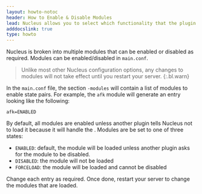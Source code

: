 ```yaml
---
layout: howto-notoc
header: How to Enable & Disable Modules
lead: Nucleus allows you to select which functionality that the plugin will provide.
adddocslink: true
type: howto
---
```


Nucleus is broken into multiple modules that can be enabled or disabled as required. Modules can be enabled/disabled in `main.conf`.

> Unlike most other Nucleus configuration options, any changes to modules will not take effect until you restart your server. 
{:.bl.warn}

In the `main.conf` file, the section `-modules` will contain a list of modules to enable state pairs. For example, the `afk` module will generate an entry looking like the following:

```
afk=ENABLED
```

By default, all modules are enabled unless another plugin tells Nucleus not to load it because it will handle the . Modules are be set to one of three states:

* `ENABLED`: default, the module will be loaded unless another plugin asks for the module to be disabled.
* `DISABLED`: the module will not be loaded
* `FORCELOAD`: the module will be loaded and cannot be disabled

Change each entry as required. Once done, restart your server to change the modules that are loaded.